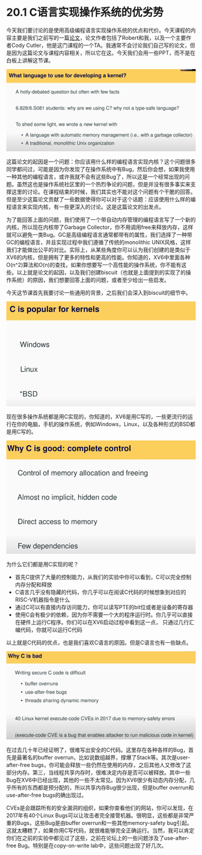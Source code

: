 # 20.1 C语言实现操作系统的优劣势

今天我们要讨论的是使用高级编程语言实现操作系统的优点和代价。今天课程的内容主要是我们之前写的一篇[论文](https://pdos.csail.mit.edu/6.828/2020/readings/biscuit.pdf)，论文作者包括了Robert和我，以及一个主要作者Cody Cutler，他是这门课程的一个TA。我通常不会讨论我们自己写的论文，但是因为这篇论文与课程内容相关，所以它在这。今天我们会用一些PPT，而不是在白板上讲解这节课。

![](../.gitbook/assets/image%20%28474%29.png)

这篇论文的起因是一个问题：你应该用什么样的编程语言实现内核？这个问题很多同学都问过，可能是因为你发现了在操作系统中有Bug，然后你会想，如果我使用一种其他的编程语言，或许我就不会有这些Bug了，所以这是一个经常出现的问题。虽然这也是操作系统社区里的一个热烈争论的问题，但是并没有很多事实来支撑这里的讨论。在课程结束的时候，我们其实也不能对这个问题有个干脆的回答。但是至少这篇论文贡献了一些数据使得你可以对于这个话题：应该使用什么样的编程语言来实现内核，有一些更深入的讨论。这是这篇论文的出发点。

为了能回答上面的问题，我们使用了一个带自动内存管理的编程语言写了一个新的内核，所以现在内核带了Garbage Collector，你不用调用free来释放内存，这样就可以避免一类Bug。GC是高级编程语言通常都带有的属性，我们选择了一种带GC的编程语言，并且实现过程中我们遵循了传统的monolithic UNIX风格，这样我们才能做出公平的对比。实际上，从某些角度你可以认为我们创建的是类似于XV6的内核，但是拥有了更多的特性和更高的性能。你知道的，XV6中里面各种O\(n^2\)算法和O\(n\)的查找，如果你想要写一个高性能的操作系统，你不能有这些。以上就是论文的起因，以及我们创建biscuit（也就是上面提到的实现了的操作系统）的原因，我们想要回答上面的问题，或者至少给出一些启发。

今天这节课首先我要讨论一些通用的背景，之后我们会深入到biscuit的细节中。

![](../.gitbook/assets/image%20%28805%29.png)

现在很多操作系统都是用C实现的，你知道的，XV6是用C写的，一些更流行的运行在你的电脑，手机的操作系统，例如Windows，Linux，以及各种形式的BSD都是用C写的。

![](../.gitbook/assets/image%20%28370%29.png)

为什么它们都是用C实现的呢？

* 首先C提供了大量的控制能力，从我们的实验中你可以看到，C可以完全控制内存分配和释放
* C语言几乎没有隐藏的代码，你几乎可以在阅读C代码的时候想象到对应的RISC-V机器指令是什么
* 通过C可以有直接内存访问能力，你可以读写PTE的bit位或者是设备的寄存器
* 使用C会有极少的依赖，因为你不需要一个大的程序运行时。你几乎可以直接在硬件上运行C程序。你们可以在XV6启动过程中看到这一点， 只通过几行汇编代码，你就可以运行C代码

以上就是C代码的优点，也是我们喜欢C语言的原因。但是C语言也有一些缺点。

![](../.gitbook/assets/image%20%28394%29.png)

在过去几十年已经证明了，很难写出安全的C代码。这里存在各种各样的Bug，首先是最著名的buffer overrun，比如说数组越界，撑爆了Stack等。其次是user-after-free bugs，你可能会释放一些仍然在使用的内存，之后其他人又修改了这部分内存。第三，当线程共享内存时，很难决定内存是否可以被释放。其中一些Bug在XV6中已经出现，其他的一些不太常见。因为XV6很少有动态内存分配，几乎所有的东西都是预分配的，所以共享内存Bug很少出现，但是buffer overrun和use-after-free bugs的确出现过。

CVEs是会跟踪所有的安全漏洞的组织，如果你查看他们的网站，你可以发现，在2017年有40个Linux Bugs可以让攻击者完全接管机器。很明显，这些都是非常严重的Bugs，这些Bug是由buffer overrun和一些其他memory-safety bug引起。这就太糟糕了，如果你用C写代码，就很难能够完全正确运行。当然，我可以肯定你们在之前的实验中都见过了这些，之前在论坛上的一些问题涉及了use-after-free Bug。特别是在copy-on-write lab中，这些问题出现了好几次。

